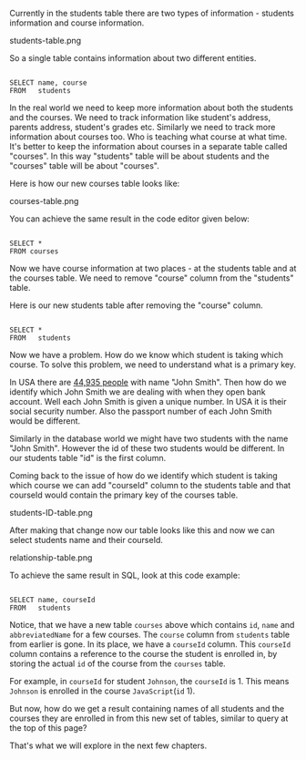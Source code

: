 Currently in the students table there are two types of information - students information and course information.

<image containerClasses="flex justify-center" imageClasses="h-72">students-table.png</image>

So a single table contains information about two different entities.

<codeblock language="sql" dbName="students1.db" type="lesson">
<code>
SELECT name, course
FROM   students
</code>
</codeblock>

In the real world we need to keep more information about both the students and the courses.
We need to track information like student's address, parents address, student's grades etc.
Similarly we need to track more information about courses too. Who is teaching what course
at what time.  It's better to keep the information about courses in a separate table called "courses".
In this way "students" table will be about students and the "courses" table will be about "courses".

Here is how our new courses table looks like:

<image containerClasses="flex justify-center" imageClasses="h-72">courses-table.png</image>

You can achieve the same result in the code editor given below:

<codeblock language="sql" dbName="students2-v4.db" displayDbOnly="true" type="lesson">
<code>
SELECT *
FROM courses
</code>
</codeblock>

Now we have course information at two places - at the students table and at the courses table.
We need to remove "course" column from the "students" table.

Here is our new students table after removing the "course" column.

<codeblock language="sql" dbName="students2-v5.db" displayDbOnly="true" type="lesson">
<code>
SELECT *
FROM   students
</code>
</codeblock>

Now we have a problem. How do we know which student is taking which course.
To solve this problem, we need to understand what is a primary key.

In USA there are [44,935 people](https://www.microblife.in/how-many-john-smiths-are-there-in-the-world/#how-many-john-smiths-are-there-in-the-world) with name "John Smith".
Then how do we identify which John Smith we are dealing with when they open bank account.
Well each John Smith is given a unique number. In USA it is their social security number.
Also the passport number of each John Smith would be different.

Similarly in the database world we might have two students with the name "John Smith".
However the id of these two students would be different. In our students table "id"
is the first column.

Coming back to the issue of how do we identify which student is taking which course we can
add "courseId" column to the students table and that courseId would contain the primary key of
the courses table.

<image containerClasses="flex justify-center" imageClasses="h-72">students-ID-table.png</image>

After making that change now our table looks like this and now we can select students name
and their courseId.

<image>relationship-table.png</image>

To achieve the same result in SQL,
look at this code example:

<codeblock language="sql" dbName="students2-v1.db" focusTableBeforeRun="courses" type="lesson">
<code>
SELECT name, courseId
FROM   students
</code>
</codeblock>

Notice, that we have a new table `courses` above which contains `id`, `name` and `abbreviatedName` for a few courses. The `course` column from `students` table from earlier is gone. In its place, we have a `courseId` column. This `courseId` column contains a reference to the course the student is enrolled in, by storing the actual `id` of the course from the `courses` table.

For example, in `courseId` for student `Johnson`, the `courseId` is 1. This means `Johnson` is enrolled in the course `JavaScript`(`id` 1).


But now, how do we get a result containing names of all students and the courses they are enrolled in from this new set of tables, similar to query at the top of this page?

That's what we will explore in the next few chapters.




